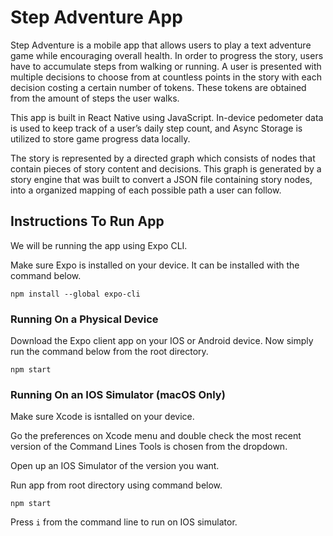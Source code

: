 <h1>Step Adventure App</h1>
<p>
Step Adventure is a mobile app that allows users to play a text adventure
game while encouraging overall health. In order to progress the story, users
have to accumulate steps from walking or running. A user is presented with  
multiple decisions to choose from at countless points in the story with each 
decision costing a certain number of tokens. These tokens are obtained from
the amount of steps the user walks.

This app is built in React Native using JavaScript. In-device pedometer 
data is used to keep track of a user’s daily step count, and 
Async Storage is utilized to store game progress data locally.

The story is represented by a directed graph which consists of nodes that 
contain pieces of story content and decisions. This graph is generated by 
a story engine that was built to convert a JSON file containing story 
nodes, into a organized mapping of each possible path a user can follow.
</p>

<h2>Instructions To Run App</h2>
<p>
We will be running the app using Expo CLI.

Make sure Expo is installed on your device. It can be installed with the command
below.

```
npm install --global expo-cli
```

<h3>Running On a Physical Device</h3>
Download the Expo client app on your IOS or Android device.
Now simply run the command below from the root directory.

```
npm start
```

<h3>Running On an IOS Simulator (macOS Only)</h3>
Make sure Xcode is isntalled on your device.

Go the preferences on Xcode menu and double check the most recent version of the
Command Lines Tools is chosen from the dropdown.

Open up an IOS Simulator of the version you want.

Run app from root directory using command below.

```
npm start
```
Press ```i``` from the command line to run on IOS simulator.
</p>
